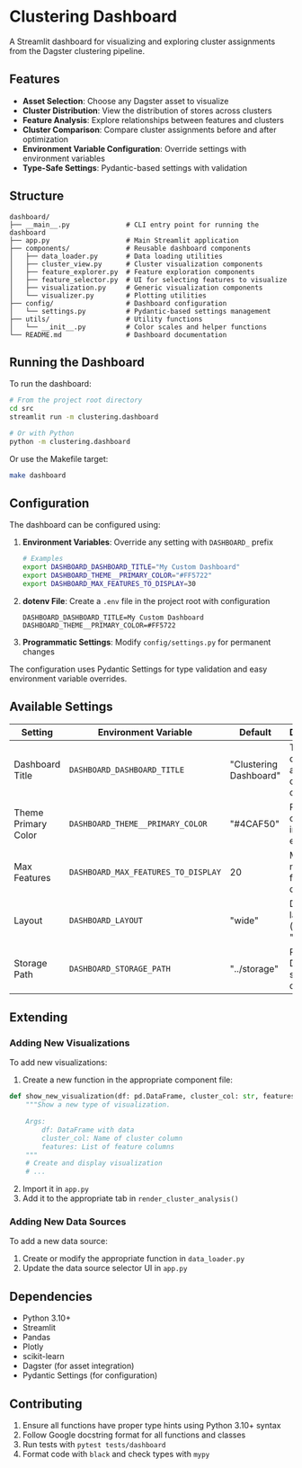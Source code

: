 # Clustering Dashboard

A Streamlit dashboard for visualizing and exploring cluster assignments from the Dagster clustering pipeline.

## Features

- **Asset Selection**: Choose any Dagster asset to visualize
- **Cluster Distribution**: View the distribution of stores across clusters
- **Feature Analysis**: Explore relationships between features and clusters
- **Cluster Comparison**: Compare cluster assignments before and after optimization
- **Environment Variable Configuration**: Override settings with environment variables
- **Type-Safe Settings**: Pydantic-based settings with validation

## Structure

```
dashboard/
├── __main__.py              # CLI entry point for running the dashboard
├── app.py                   # Main Streamlit application
├── components/              # Reusable dashboard components
│   ├── data_loader.py       # Data loading utilities
│   ├── cluster_view.py      # Cluster visualization components
│   ├── feature_explorer.py  # Feature exploration components
│   ├── feature_selector.py  # UI for selecting features to visualize
│   ├── visualization.py     # Generic visualization components
│   └── visualizer.py        # Plotting utilities
├── config/                  # Dashboard configuration
│   └── settings.py          # Pydantic-based settings management
├── utils/                   # Utility functions
│   └── __init__.py          # Color scales and helper functions
└── README.md                # Dashboard documentation
```

## Running the Dashboard

To run the dashboard:

```bash
# From the project root directory
cd src
streamlit run -m clustering.dashboard

# Or with Python
python -m clustering.dashboard
```

Or use the Makefile target:

```bash
make dashboard
```

## Configuration

The dashboard can be configured using:

1. **Environment Variables**: Override any setting with `DASHBOARD_` prefix
   ```bash
   # Examples
   export DASHBOARD_DASHBOARD_TITLE="My Custom Dashboard"
   export DASHBOARD_THEME__PRIMARY_COLOR="#FF5722"
   export DASHBOARD_MAX_FEATURES_TO_DISPLAY=30
   ```

2. **dotenv File**: Create a `.env` file in the project root with configuration
   ```
   DASHBOARD_DASHBOARD_TITLE=My Custom Dashboard
   DASHBOARD_THEME__PRIMARY_COLOR=#FF5722
   ```

3. **Programmatic Settings**: Modify `config/settings.py` for permanent changes

The configuration uses Pydantic Settings for type validation and easy environment variable overrides.

## Available Settings

| Setting | Environment Variable | Default | Description |
|---------|---------------------|---------|-------------|
| Dashboard Title | `DASHBOARD_DASHBOARD_TITLE` | "Clustering Dashboard" | The title displayed at the top of the dashboard |
| Theme Primary Color | `DASHBOARD_THEME__PRIMARY_COLOR` | "#4CAF50" | Primary color for interactive elements |
| Max Features | `DASHBOARD_MAX_FEATURES_TO_DISPLAY` | 20 | Maximum number of features to display |
| Layout | `DASHBOARD_LAYOUT` | "wide" | Dashboard layout ("wide" or "centered") |
| Storage Path | `DASHBOARD_STORAGE_PATH` | "../storage" | Path to Dagster storage directory |

## Extending

### Adding New Visualizations

To add new visualizations:

1. Create a new function in the appropriate component file:
```python
def show_new_visualization(df: pd.DataFrame, cluster_col: str, features: list[str]) -> None:
    """Show a new type of visualization.
    
    Args:
        df: DataFrame with data
        cluster_col: Name of cluster column
        features: List of feature columns
    """
    # Create and display visualization
    # ...
```

2. Import it in `app.py`
3. Add it to the appropriate tab in `render_cluster_analysis()`

### Adding New Data Sources

To add a new data source:

1. Create or modify the appropriate function in `data_loader.py`
2. Update the data source selector UI in `app.py`

## Dependencies

- Python 3.10+
- Streamlit
- Pandas 
- Plotly
- scikit-learn
- Dagster (for asset integration)
- Pydantic Settings (for configuration)

## Contributing

1. Ensure all functions have proper type hints using Python 3.10+ syntax
2. Follow Google docstring format for all functions and classes
3. Run tests with `pytest tests/dashboard`
4. Format code with `black` and check types with `mypy` 